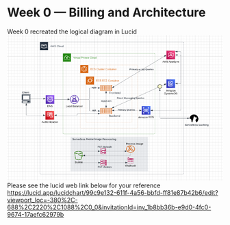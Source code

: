 # Week 0 — Billing and Architecture
Week 0 recreated the logical diagram in Lucid <br />
![logical diagram](/journal/Image/week0/Logical-diagram.PNG) <br />
Please see the lucid web link below for your reference <br />
https://lucid.app/lucidchart/99c9e132-611f-4a56-bbfd-ff81e87b42b6/edit?viewport_loc=-380%2C-688%2C2220%2C1088%2C0_0&invitationId=inv_1b8bb36b-e9d0-4fc0-9674-17aefc62979b 
 <br />
 
